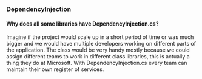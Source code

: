### DependencyInjection

#### Why does all some libraries have DependencyInjection.cs?

Imagine if the project would scale up in a short period of time or was much bigger and we would have multiple developers working on different parts of the application. The class would be very handy mostly because we could assign different teams to work in different class libraries, this is actually a thing they do at Microsoft. With DependencyInjection.cs every team can maintain their own register of services.  


